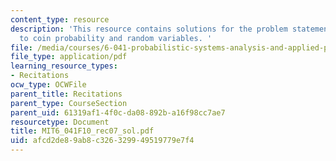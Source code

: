 ```yaml
---
content_type: resource
description: 'This resource contains solutions for the problem statements related
  to coin probability and random variables. '
file: /media/courses/6-041-probabilistic-systems-analysis-and-applied-probability-fall-2010/afcd2de89ab8c326329949519779e7f4_MIT6_041F10_rec07_sol.pdf
file_type: application/pdf
learning_resource_types:
- Recitations
ocw_type: OCWFile
parent_title: Recitations
parent_type: CourseSection
parent_uid: 61319af1-4f0c-da08-892b-a16f98cc7ae7
resourcetype: Document
title: MIT6_041F10_rec07_sol.pdf
uid: afcd2de8-9ab8-c326-3299-49519779e7f4
---
```

